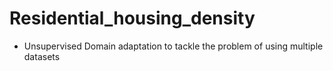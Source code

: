 # Residential_housing_density

* Unsupervised Domain adaptation to tackle the problem of using multiple datasets
